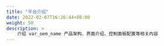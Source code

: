 ```yaml
---
title: "平台介绍"
date: 2022-02-07T16:26:44+08:00
weight: 50
description: >
    介绍 var_oem_name 产品架构、界面介绍、控制面板配置等相关内容
---
```


